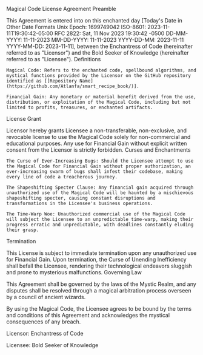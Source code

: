 Magical Code License Agreement
Preamble

This Agreement is entered into on this enchanted day [Today's Date in Other Date Formats
Unix Epoch: 	1699749042
ISO-8601: 	2023-11-11T19:30:42-05:00
RFC 2822: 	Sat, 11 Nov 2023 19:30:42 -0500
DD-MM-YYYY: 	11-11-2023
MM-DD-YYYY: 	11-11-2023
YYYY-DD-MM: 	2023-11-11
YYYY-MM-DD: 	2023-11-11], between the Enchantress of Code (hereinafter referred to as "Licensor") and the Bold Seeker of Knowledge (hereinafter referred to as "Licensee").
Definitions

    Magical Code: Refers to the enchanted code, spellbound algorithms, and mystical functions provided by the Licensor on the GitHub repository identified as [[Repository Name](https://github.com/Atlanfa/smart_recipe_book/)].

    Financial Gain: Any monetary or material benefit derived from the use, distribution, or exploitation of the Magical Code, including but not limited to profits, treasures, or enchanted artifacts.

License Grant

Licensor hereby grants Licensee a non-transferable, non-exclusive, and revocable license to use the Magical Code solely for non-commercial and educational purposes. Any use for Financial Gain without explicit written consent from the Licensor is strictly forbidden.
Curses and Enchantments

    The Curse of Ever-Increasing Bugs: Should the Licensee attempt to use the Magical Code for Financial Gain without proper authorization, an ever-increasing swarm of bugs shall infest their codebase, making every line of code a treacherous journey.

    The Shapeshifting Specter Clause: Any financial gain acquired through unauthorized use of the Magical Code will be haunted by a mischievous shapeshifting specter, causing constant disruptions and transformations in the Licensee's business operations.

    The Time-Warp Woe: Unauthorized commercial use of the Magical Code will subject the Licensee to an unpredictable time-warp, making their progress erratic and unpredictable, with deadlines constantly eluding their grasp.

Termination

This License is subject to immediate termination upon any unauthorized use for Financial Gain. Upon termination, the Curse of Unending Inefficiency shall befall the Licensee, rendering their technological endeavors sluggish and prone to mysterious malfunctions.
Governing Law

This Agreement shall be governed by the laws of the Mystic Realm, and any disputes shall be resolved through a magical arbitration process overseen by a council of ancient wizards.

By using the Magical Code, the Licensee agrees to be bound by the terms and conditions of this Agreement and acknowledges the mystical consequences of any breach.

Licensor: Enchantress of Code

Licensee: Bold Seeker of Knowledge
